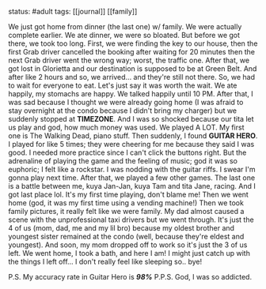 status: #adult 
tags: [[journal]] [[family]]

We just got home from dinner (the last one) w/ family. We were actually complete earlier. We ate dinner, we were so bloated. But before we got there, we took too long. First, we were finding the key to our house, then the first Grab driver cancelled the booking after waiting for 20 minutes then the next Grab driver went the wrong way; worst, the traffic one. After that, we got lost in Glorietta and our destination is supposed to be at Green Belt. And after like 2 hours and so, we arrived... and they're still not there. So, we had to wait for everyone to eat. Let's just say it was worth the wait. We ate happily, my stomachs are happy. We talked happily until 10 PM. After that, I was sad because I thought we were already going home (I was afraid to stay overnight at the condo because I didn't bring my charger) but we suddenly stopped at **TIMEZONE**. And I was so shocked because our tita let us play and god, how much money was used. We played A LOT. My first one is The Walking Dead, piano stuff. Then suddenly, I found **GUITAR HERO**. I played for like 5 times; they were cheering for me because they said I was good. I needed more practice since I can't click the buttons right. But the adrenaline of playing the game and the feeling of music; god it was so euphoric; I felt like a rockstar. I was nodding with the guitar riffs. I swear I'm gonna play next time. After that, we played a few other games. The last one is a battle between me, kuya Jan-Jan, kuya Tam and tita Jane, racing. And I got last place lol. It's my first time playing, don't blame me! Then we went home (god, it was my first time using a vending machine!) Then we took family pictures, it really felt like we were family. My dad almost caused a scene with the unprofessional taxi drivers but we went through. It's just the 4 of us (mom, dad, me and my lil bro) because my oldest brother and youngest sister remained at the condo (well, because they're eldest and youngest). And soon, my mom dropped off to work so it's just the 3 of us left. We went home, I took a bath, and here I am! I might just catch up with the things I left off... I don't really feel like sleeping so.. bye! 

P.S. My accuracy rate in Guitar Hero is ***98%***
P.P.S. God, I was so addicted.